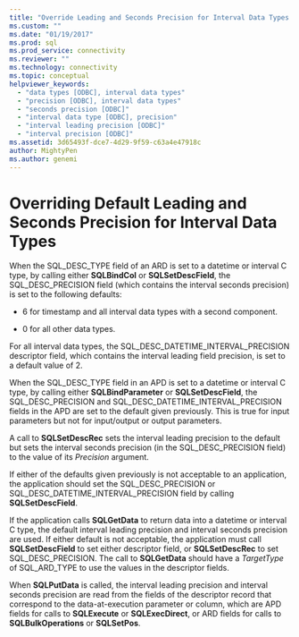 ```yaml
---
title: "Override Leading and Seconds Precision for Interval Data Types | Microsoft Docs"
ms.custom: ""
ms.date: "01/19/2017"
ms.prod: sql
ms.prod_service: connectivity
ms.reviewer: ""
ms.technology: connectivity
ms.topic: conceptual
helpviewer_keywords: 
  - "data types [ODBC], interval data types"
  - "precision [ODBC], interval data types"
  - "seconds precision [ODBC]"
  - "interval data type [ODBC], precision"
  - "interval leading precision [ODBC]"
  - "interval precision [ODBC]"
ms.assetid: 3d65493f-dce7-4d29-9f59-c63a4e47918c
author: MightyPen
ms.author: genemi
---
```

# Overriding Default Leading and Seconds Precision for Interval Data Types
When the SQL_DESC_TYPE field of an ARD is set to a datetime or interval C type, by calling either **SQLBindCol** or **SQLSetDescField**, the SQL_DESC_PRECISION field (which contains the interval seconds precision) is set to the following defaults:  
  
-   6 for timestamp and all interval data types with a second component.  
  
-   0 for all other data types.  
  
 For all interval data types, the SQL_DESC_DATETIME_INTERVAL_PRECISION descriptor field, which contains the interval leading field precision, is set to a default value of 2.  
  
 When the SQL_DESC_TYPE field in an APD is set to a datetime or interval C type, by calling either **SQLBindParameter** or **SQLSetDescField**, the SQL_DESC_PRECISION and SQL_DESC_DATETIME_INTERVAL_PRECISION fields in the APD are set to the default given previously. This is true for input parameters but not for input/output or output parameters.  
  
 A call to **SQLSetDescRec** sets the interval leading precision to the default but sets the interval seconds precision (in the SQL_DESC_PRECISION field) to the value of its *Precision* argument.  
  
 If either of the defaults given previously is not acceptable to an application, the application should set the SQL_DESC_PRECISION or SQL_DESC_DATETIME_INTERVAL_PRECISION field by calling **SQLSetDescField**.  
  
 If the application calls **SQLGetData** to return data into a datetime or interval C type, the default interval leading precision and interval seconds precision are used. If either default is not acceptable, the application must call **SQLSetDescField** to set either descriptor field, or **SQLSetDescRec** to set SQL_DESC_PRECISION. The call to **SQLGetData** should have a *TargetType* of SQL_ARD_TYPE to use the values in the descriptor fields.  
  
 When **SQLPutData** is called, the interval leading precision and interval seconds precision are read from the fields of the descriptor record that correspond to the data-at-execution parameter or column, which are APD fields for calls to **SQLExecute** or **SQLExecDirect**, or ARD fields for calls to **SQLBulkOperations** or **SQLSetPos**.
